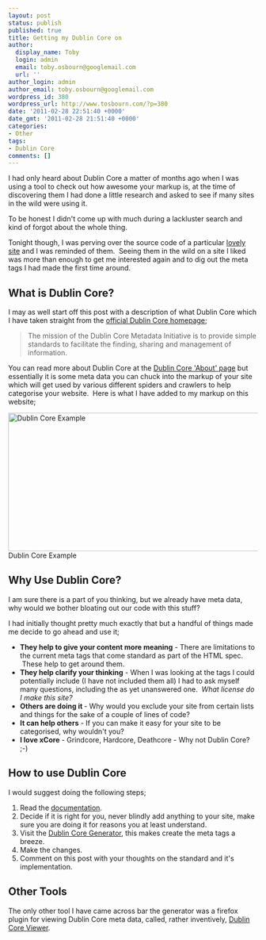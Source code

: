 ```yaml
---
layout: post
status: publish
published: true
title: Getting my Dublin Core on
author:
  display_name: Toby
  login: admin
  email: toby.osbourn@googlemail.com
  url: ''
author_login: admin
author_email: toby.osbourn@googlemail.com
wordpress_id: 380
wordpress_url: http://www.tosbourn.com/?p=380
date: '2011-02-28 22:51:40 +0000'
date_gmt: '2011-02-28 21:51:40 +0000'
categories:
- Other
tags:
- Dublin Core
comments: []
---
```

<p>I had only heard about Dublin Core a matter of months ago when I was using a tool to check out how awesome your markup is, at the time of discovering them I had done a little research and asked to see if many sites in the wild were using it.</p>
<p>To be honest I didn't come up with much during a lackluster search and kind of forgot about the whole thing.</p>
<p>Tonight though, I was perving over the source code of a particular <a href="http://placekitten.com/" target="_blank">lovely site</a> and I was reminded of them.  Seeing them in the wild on a site I liked was more than enough to get me interested again and to dig out the meta tags I had made the first time around.</p>
<h2>What is Dublin Core?</h2>
<p>I may as well start off this post with a description of what Dublin Core which I have taken straight from the <a href="http://dublincore.org/" target="_blank">official Dublin Core homepage</a>;</p>
<blockquote><p>The mission of the Dublin Core Metadata Initiative is to provide simple standards to facilitate the finding, sharing and management of information.</p></blockquote>
<p>You can read more about Dublin Core at the <a href="http://dublincore.org/about-us/" target="_blank">Dublin Core 'About' page</a> but essentially it is some meta data you can chuck into the markup of your site which will get used by various different spiders and crawlers to help categorise your website.  Here is what I have added to my markup on this website;</p>
<p><img class="size-full wp-image-382 " title="Dublin Core Example" src="http://www.tosbourn.com/wp-content/uploads/2011/02/Screenshot.png" alt="Dublin Core Example" width="511" height="279" /> Dublin Core Example</p>
<h2>Why Use Dublin Core?</h2>
<p>I am sure there is a part of you thinking, but we already have meta data, why would we bother bloating out our code with this stuff?</p>
<p>I had initially thought pretty much exactly that but a handful of things made me decide to go ahead and use it;</p>
<ul>
<li><strong>They help to give your content more meaning</strong> - There are limitations to the current meta tags that come standard as part of the HTML spec.  These help to get around them.</li>
<li><strong>They help clarify your thinking</strong> - When I was looking at the tags I could potentially include (I have not included them all) I had to ask myself many questions, including the as yet unanswered one.  <em>What license do I make this site?</em></li>
<li><strong>Others are doing it </strong>- Why would you exclude your site from certain lists and things for the sake of a couple of lines of code?</li>
<li><strong>It can help others</strong> - If you can make it easy for your site to be categorised, why wouldn't you?</li>
<li><strong>I love xCore</strong> - Grindcore, Hardcore, Deathcore - Why not Dublin Core? ;-)</li>
</ul>
<h2>How to use Dublin Core</h2>
<p>I would suggest doing the following steps;</p>
<ol>
<li>Read the <a href="http://dublincore.org/documents/usageguide/" target="_blank">documentation</a>.</li>
<li>Decide if it is right for you, never blindly add anything to your site, make sure you are doing it for reasons you at least understand.</li>
<li>Visit the <a href="http://www.dublincoregenerator.com/" target="_blank">Dublin Core Generator</a>, this makes create the meta tags a breeze.</li>
<li>Make the changes.</li>
<li>Comment on this post with your thoughts on the standard and it's implementation.</li>
</ol>
<h2>Other Tools</h2>
<p>The only other tool I have came across bar the generator was a firefox plugin for viewing Dublin Core meta data, called, rather inventively, <a href="https://addons.mozilla.org/en-us/firefox/addon/dublin-core-viewer/" target="_blank">Dublin Core Viewer</a>.</p>
